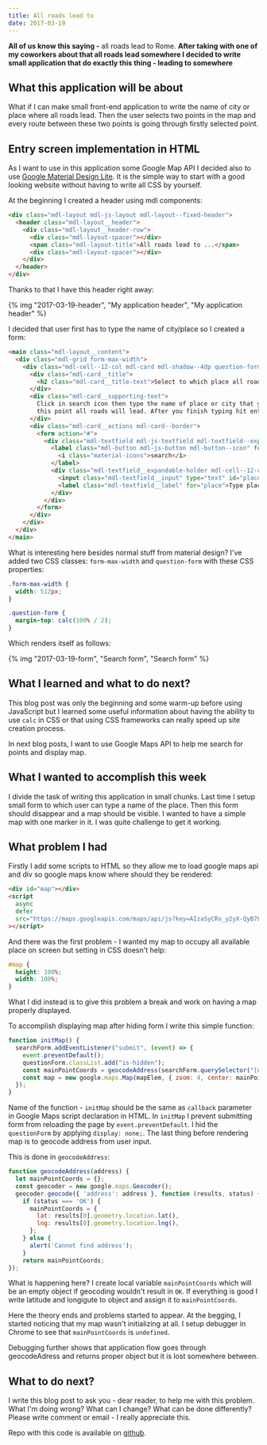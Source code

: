 ```yaml
---
title: All roads lead to
date: 2017-03-19
---
```


**All of us know this saying -** all roads lead to Rome. **After taking
with one of my coworkers about that all roads lead somewhere I decided
to write small application that do exactly this thing - leading to
somewhere**

## What this application will be about

What if I can make small front-end application to write the name of
city or place where all roads lead. Then the user selects two points in
the map and every route between these two points is going through
firstly selected point.

## Entry screen implementation in HTML

As I want to use in this application some Google Map API I decided also
to use [Google Material Design Lite](https://getmdl.io/). It is the simple
way to start with a good looking website without having to write all CSS
by yourself.

At the beginning I created a header using mdl components:

```html
<div class="mdl-layout mdl-js-layout mdl-layout--fixed-header">
  <header class="mdl-layout__header">
    <div class="mdl-layout__header-row">
      <div class="mdl-layout-spacer"></div>
      <span class="mdl-layout-title">All roads lead to ...</span>
      <div class="mdl-layout-spacer"></div>
    </div>
  </header>
</div>
```

Thanks to that I have this header right away:

{% img "2017-03-19-header", "My application header", "My application header" %}

I decided that user first has to type the name of city/place so I
created a form:

```html
<main class="mdl-layout__content">
  <div class="mdl-grid form-max-width">
    <div class="mdl-cell--12-col mdl-card mdl-shadow--4dp question-form">
      <div class="mdl-card__title">
        <h2 class="mdl-card__title-text">Select to which place all roads lead</h2>
      </div>
      <div class="mdl-card__supporting-text">
        Click in search icon then type the name of place or city that you want to be your point. To
        this point all roads will lead. After you finish typing hit enter.
      </div>
      <div class="mdl-card__actions mdl-card--border">
        <form action="#">
          <div class="mdl-textfield mdl-js-textfield mdl-textfield--expandable">
            <label class="mdl-button mdl-js-button mdl-button--icon" for="place">
              <i class="material-icons">search</i>
            </label>
            <div class="mdl-textfield__expandable-holder mdl-cell--12-col">
              <input class="mdl-textfield__input" type="text" id="place" />
              <label class="mdl-textfield__label" for="place">Type place...</label>
            </div>
          </div>
        </form>
      </div>
    </div>
  </div>
</main>
```

What is interesting here besides normal stuff from material design? I've
added two CSS classes: `form-max-width` and `question-form` with these
CSS properties:

```css
.form-max-width {
  width: 512px;
}

.question-form {
  margin-top: calc(100% / 2);
}
```

Which renders itself as follows:

{% img "2017-03-19-form", "Search form", "Search form" %}

## What I learned and what to do next?

This blog post was only the beginning and some warm-up before using
JavaScript but I learned some useful information about having the
ability to use `calc` in CSS or that using CSS frameworks can really
speed up site creation process.

In next blog posts, I want to use Google Maps API to help me search for
points and display map.

## What I wanted to accomplish this week

I divide the task of writing this application in small chunks. Last time
I setup small form to which user can type a name of the place. Then this
form should disappear and a map should be visible. I wanted to have a
simple map with one marker in it. I was quite challenge to get it
working.

## What problem I had

Firstly I add some scripts to HTML so they allow me to load google maps
api and div so google maps know where should they be rendered:

```html
<div id="map"></div>
<script
  async
  defer
  src="https://maps.googleapis.com/maps/api/js?key=AIzaSyCRv_y2yX-QyB7LcQDZKPYaItS8p3AYEQg&callback=initMap"
></script>
```

And there was the first problem - I wanted my map to occupy all
available place on screen but setting in CSS doesn't help:

```css
#map {
  height: 100%;
  width: 100%;
}
```

What I did instead is to give this problem a break and work on having a
map properly displayed.

To accomplish displaying map after hiding form I write this simple
function:

```javascript
function initMap() {
  searchForm.addEventListener("submit", (event) => {
    event.preventDefault();
    questionForm.classList.add("is-hidden");
    const mainPointCoords = geocodeAddress(searchForm.querySelector("[name=place]").value);
    const map = new google.maps.Map(mapElem, { zoom: 4, center: mainPointCoords });
  });
}
```

Name of the function - `initMap` should be the same as `callback`
parameter in Google Maps script declaration in HTML. In `initMap` I
prevent submitting form from reloading the page by
`event.preventDefault`. I hid the `questionForm` by applying
`display: none;`. The last thing before rendering map is to geocode
address from user input.

This is done in `geocodeAddress`:

```javascript
function geocodeAddress(address) {
  let mainPointCoords = {};
  const geocoder = new google.maps.Geocoder();
  geocoder.geocode({ 'address': address }, function (results, status) {
    if (status === 'OK') {
      mainPointCoords = {
        lat: results[0].geometry.location.lat(),
        lng: results[0].geometry.location.lng(),
      };
    } else {
      alert('Cannot find address');
    }
    return mainPointCoords;
});
```

What is happening here? I create local variable `mainPointCoords` which
will be an empty object if geocoding wouldn't result in `OK`. If
everything is good I write latitude and longigute to object and
assign it to `mainPointCoords`.

Here the theory ends and problems started to appear. At the begging, I
started noticing that my map wasn't initializing at all. I setup
debugger in Chrome to see that `mainPointCoords` is `undefined`.

Debugging further shows that application flow goes through geocodeAdress
and returns proper object but it is lost somewhere between.

## What to do next?

I write this blog post to ask you - dear reader, to help me with this
problem. What I'm doing wrong? What can I change? What can be done
differently? Please write comment or email - I really appreciate this.

Repo with this code is available on
[github](https://github.com/krzysztofzuraw/all-roads-lead-to).
